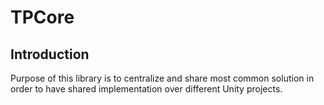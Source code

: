 # TPCore
## Introduction

Purpose of this library is to centralize and share most common solution in order to have shared implementation over different Unity projects.